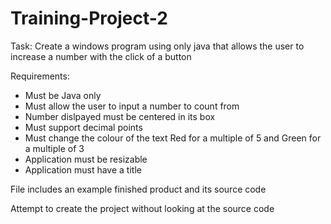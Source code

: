 Training-Project-2
==================

Task: Create a windows program using only java that allows the user to increase a number with the click of a button

Requirements:

 - Must be Java only
 - Must allow the user to input a number to count from
 - Number dislpayed must be centered in its box
 - Must support decimal points
 - Must change the colour of the text Red for a multiple of 5 and Green for a multiple of  3
 - Application must be resizable
 - Application must have a title

File includes an example finished product and its source code 

Attempt to create the project without looking at the source code
